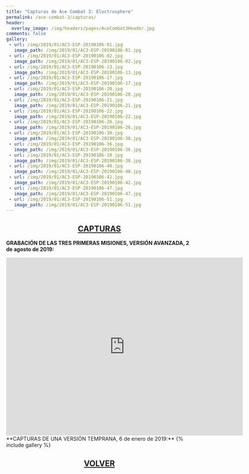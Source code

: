 ```yaml
---
title: "Capturas de Ace Combat 3: Electrosphere"
permalink: /ace-combat-3/capturas/
header:
  overlay_image: /img/headers/pages/AceCombat3Header.jpg
comments: false
gallery:
 - url: /img/2019/01/AC3-ESP-20190106-01.jpg
   image_path: /img/2019/01/AC3-ESP-20190106-01.jpg
 - url: /img/2019/01/AC3-ESP-20190106-02.jpg
   image_path: /img/2019/01/AC3-ESP-20190106-02.jpg
 - url: /img/2019/01/AC3-ESP-20190106-13.jpg
   image_path: /img/2019/01/AC3-ESP-20190106-13.jpg
 - url: /img/2019/01/AC3-ESP-20190106-17.jpg
   image_path: /img/2019/01/AC3-ESP-20190106-17.jpg
 - url: /img/2019/01/AC3-ESP-20190106-20.jpg
   image_path: /img/2019/01/AC3-ESP-20190106-20.jpg
 - url: /img/2019/01/AC3-ESP-20190106-21.jpg
   image_path: /img/2019/01/AC3-ESP-20190106-21.jpg
 - url: /img/2019/01/AC3-ESP-20190106-22.jpg
   image_path: /img/2019/01/AC3-ESP-20190106-22.jpg
 - url: /img/2019/01/AC3-ESP-20190106-26.jpg
   image_path: /img/2019/01/AC3-ESP-20190106-26.jpg
 - url: /img/2019/01/AC3-ESP-20190106-30.jpg
   image_path: /img/2019/01/AC3-ESP-20190106-30.jpg
 - url: /img/2019/01/AC3-ESP-20190106-36.jpg
   image_path: /img/2019/01/AC3-ESP-20190106-36.jpg
 - url: /img/2019/01/AC3-ESP-20190106-38.jpg
   image_path: /img/2019/01/AC3-ESP-20190106-38.jpg
 - url: /img/2019/01/AC3-ESP-20190106-40.jpg
   image_path: /img/2019/01/AC3-ESP-20190106-40.jpg
 - url: /img/2019/01/AC3-ESP-20190106-42.jpg
   image_path: /img/2019/01/AC3-ESP-20190106-42.jpg
 - url: /img/2019/01/AC3-ESP-20190106-47.jpg
   image_path: /img/2019/01/AC3-ESP-20190106-47.jpg
 - url: /img/2019/01/AC3-ESP-20190106-51.jpg
   image_path: /img/2019/01/AC3-ESP-20190106-51.jpg
---
```

<h2 style="text-align: center;"><strong><a href="/ace-combat-3/capturas/">CAPTURAS</a></strong></h2>

**GRABACIÓN DE LAS TRES PRIMERAS MISIONES, VERSIÓN AVANZADA, 2 de agosto de 2019:**
<center><iframe width="640" height="480" src="https://www.youtube-nocookie.com/embed/dR_7OM-ZWsw" frameborder="0" allow="accelerometer; autoplay; encrypted-media; gyroscope; picture-in-picture" allowfullscreen></iframe></center>
**CAPTURAS DE UNA VERSIÓN TEMPRANA, 6 de enero de 2019:**
{% include gallery %}

<h2 style="text-align: center;"><a href="/ace-combat-3/"><strong>VOLVER</strong></a></h2>


